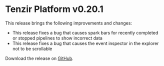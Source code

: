 # Tenzir Platform v0.20.1

This release brings the following improvements and changes:

* This release fixes a bug that causes spark bars for recently completed or stopped pipelines to show incorrect data
* This release fixes a bug that causes the event inspector in the explorer not to be scrollable

Download the release on [GitHub](https://github.com/tenzir/platform/releases/tag/v0.20.1).